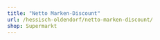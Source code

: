 ```yaml
---
title: "Netto Marken-Discount"
url: /hessisch-oldendorf/netto-marken-discount/
shop: Supermarkt
---
```

